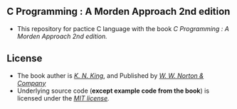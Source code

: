 ## C Programming : A Morden Approach 2nd edition
* This repository for pactice C language with the book _C Programming : A Morden Approach 2nd edition._

## License
* The book auther is _[K. N. King](http://knking.com/books/c2/index.html)_, and Published by _[W. W. Norton & Company](http://books.wwnorton.com/books/index.aspx)_
* Underlying source code (**except example code from the book**) is licensed under the _[MIT license](http://opensource.org/licenses/mit-license.php)._
